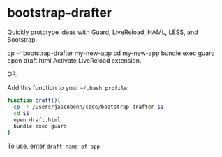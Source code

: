 bootstrap-drafter
=================

Quickly prototype ideas with Guard, LiveReload, HAML, LESS, and Bootstrap.

cp -r bootstrap-drafter my-new-app
cd my-new-app
bundle exec guard
open draft.html
Activate LiveReload extension.

OR:

Add this function to your `~/.bash_profile`:

```bash
function draft(){
  cp -r /Users/jasonbenn/code/bootstrap-drafter $1
  cd $1
  open draft.html
  bundle exec guard
}
```

To use, enter `draft name-of-app`.
